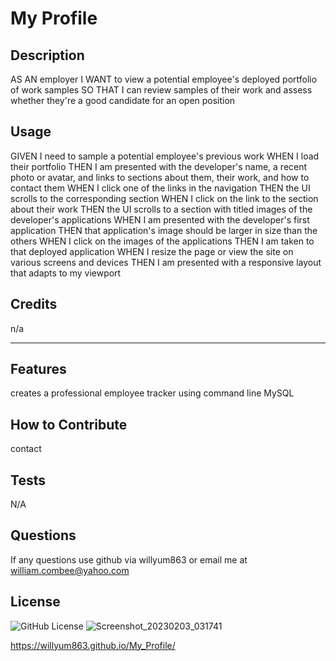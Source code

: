 # My Profile

  
## Description
AS AN employer
I WANT to view a potential employee's deployed portfolio of work samples
SO THAT I can review samples of their work and assess whether they're a good candidate for an open position


## Usage
GIVEN I need to sample a potential employee's previous work
WHEN I load their portfolio
THEN I am presented with the developer's name, a recent photo or avatar, and links to sections about them, their work, and how to contact them
WHEN I click one of the links in the navigation
THEN the UI scrolls to the corresponding section
WHEN I click on the link to the section about their work
THEN the UI scrolls to a section with titled images of the developer's applications
WHEN I am presented with the developer's first application
THEN that application's image should be larger in size than the others
WHEN I click on the images of the applications
THEN I am taken to that deployed application
WHEN I resize the page or view the site on various screens and devices
THEN I am presented with a responsive layout that adapts to my viewport

## Credits
n/a

---

## Features
creates a professional employee tracker using command line MySQL

## How to Contribute
contact

## Tests
N/A

## Questions 
If any questions use github via willyum863 or email me at william.combee@yahoo.com

## License
![GitHub License](https://img.shields.io/badge/license-MIT-green.svg)
![Screenshot_20230203_031741](https://user-images.githubusercontent.com/109175376/217056271-2e4d877f-1a6c-410e-bb42-e67a7763c122.png)

https://willyum863.github.io/My_Profile/
